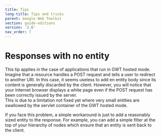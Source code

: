 ```yaml
---
title: Tips
long-title: Tips and tricks
parent: Google Web Toolkit
section: guide-editions
version: '2.6'
nav_order: 7
---
```

# Responses with no entity

This tip applies in the case of applications that run in GWT hosted
mode. \
 Imagine that a resource handles a POST request and tells a user to
redirect to another URI. In this case, it seems useless to add en entity
body since its content is generally discarded by the client. However,
you will notice that your Internet browser displays a white page even if
the POST request has been correctly issued by the server.\
 This is due to a limitation not fixed yet where very small entities are
swallowed by the servlet container of the GWT hosted mode.

If you face this problem, a simple workaround is just to add a
reasonably sized entity to the response. For example, you can add a
simple filter at the top of your hierarchy of nodes which ensure that an
entity is sent back to the client.
